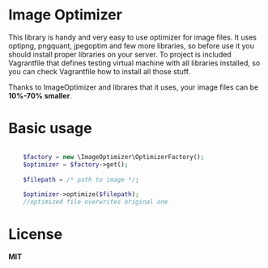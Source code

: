 # Image Optimizer

This library is handy and very easy to use optimizer for image files. It uses optipng, pngquant, jpegoptim and few more libraries,
so before use it you should install proper libraries on your server. To project is included Vagrantfile that defines testing
virtual machine with all libraries installed, so you can check Vagrantfile how to install all those stuff.

Thanks to ImageOptimizer and librares that it uses, your image files can be **10%-70% smaller**.

# Basic usage

```php

    $factory = new \ImageOptimizer\OptimizerFactory();
    $optimizer = $factory->get();
    
    $filepath = /* path to image */;
    
    $optimizer->optimize($filepath);
    //optimized file overwrites original one

```

# License

**MIT**
